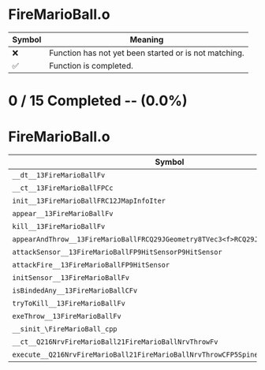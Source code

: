 # FireMarioBall.o
| Symbol | Meaning 
| ------------- | ------------- 
| :x: | Function has not yet been started or is not matching. 
| :white_check_mark: | Function is completed. 


# 0 / 15 Completed -- (0.0%)
# FireMarioBall.o
| Symbol | Decompiled? |
| ------------- | ------------- |
| `__dt__13FireMarioBallFv` | :x: |
| `__ct__13FireMarioBallFPCc` | :x: |
| `init__13FireMarioBallFRC12JMapInfoIter` | :x: |
| `appear__13FireMarioBallFv` | :x: |
| `kill__13FireMarioBallFv` | :x: |
| `appearAndThrow__13FireMarioBallFRCQ29JGeometry8TVec3<f>RCQ29JGeometry8TVec3<f>` | :x: |
| `attackSensor__13FireMarioBallFP9HitSensorP9HitSensor` | :x: |
| `attackFire__13FireMarioBallFP9HitSensor` | :x: |
| `initSensor__13FireMarioBallFv` | :x: |
| `isBindedAny__13FireMarioBallCFv` | :x: |
| `tryToKill__13FireMarioBallFv` | :x: |
| `exeThrow__13FireMarioBallFv` | :x: |
| `__sinit_\FireMarioBall_cpp` | :x: |
| `__ct__Q216NrvFireMarioBall21FireMarioBallNrvThrowFv` | :x: |
| `execute__Q216NrvFireMarioBall21FireMarioBallNrvThrowCFP5Spine` | :x: |
